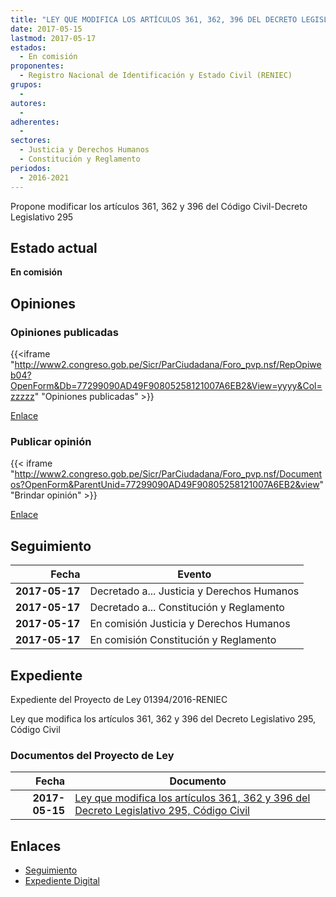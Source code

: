 ```yaml
---
title: "LEY QUE MODIFICA LOS ARTÍCULOS 361, 362, 396 DEL DECRETO LEGISLATIVO 295 CÓDIGO CIVIL"
date: 2017-05-15
lastmod: 2017-05-17
estados: 
  - En comisión
proponentes: 
  - Registro Nacional de Identificación y Estado Civil (RENIEC)
grupos: 
  - 
autores: 
  - 
adherentes: 
  - 
sectores: 
  - Justicia y Derechos Humanos
  - Constitución y Reglamento
periodos: 
  - 2016-2021
---
```


Propone modificar los artículos 361, 362 y 396 del Código Civil-Decreto Legislativo 295


## Estado actual

**En comisión**

## Opiniones

### Opiniones publicadas

{{<iframe "http://www2.congreso.gob.pe/Sicr/ParCiudadana/Foro_pvp.nsf/RepOpiweb04?OpenForm&Db=77299090AD49F90805258121007A6EB2&View=yyyy&Col=zzzzz" "Opiniones publicadas" >}}

[Enlace](http://www2.congreso.gob.pe/Sicr/ParCiudadana/Foro_pvp.nsf/RepOpiweb04?OpenForm&Db=77299090AD49F90805258121007A6EB2&View=yyyy&Col=zzzzz)
### Publicar opinión

{{< iframe "http://www2.congreso.gob.pe/Sicr/ParCiudadana/Foro_pvp.nsf/Documentos?OpenForm&ParentUnid=77299090AD49F90805258121007A6EB2&view" "Brindar opinión" >}}

[Enlace](http://www2.congreso.gob.pe/Sicr/ParCiudadana/Foro_pvp.nsf/Documentos?OpenForm&ParentUnid=77299090AD49F90805258121007A6EB2&view)

## Seguimiento

| Fecha | Evento |
|------:|--------|
| **2017-05-17** | Decretado a... Justicia y Derechos Humanos|
| **2017-05-17** | Decretado a... Constitución y Reglamento|
| **2017-05-17** | En comisión Justicia y Derechos Humanos|
| **2017-05-17** | En comisión Constitución y Reglamento|


## Expediente

Expediente del Proyecto de Ley 01394/2016-RENIEC

Ley que modifica los artículos 361, 362 y 396 del Decreto Legislativo 295, Código Civil


### Documentos del Proyecto de Ley

| Fecha | Documento |
|------:|--------|
| **2017-05-15** | [Ley que modifica los artículos 361, 362 y 396 del Decreto Legislativo 295, Código Civil](http://www.leyes.congreso.gob.pe/Documentos/2016_2021/Proyectos_de_Ley_y_de_Resoluciones_Legislativas/PL0139420170515.D.pdf) |

## Enlaces 

- [Seguimiento](http://www2.congreso.gob.pe/Sicr/TraDocEstProc/CLProLey2016.nsf/f7fff46988ca05b1052578e100829cc7/378ee2df7cf5ced30525812100825676?OpenDocument)
- [Expediente Digital](http://www2.congreso.gob.pehttp://www2.congreso.gob.pe/Sicr/TraDocEstProc/CLProLey2016.nsf/f7fff46988ca05b1052578e100829cc7/378ee2df7cf5ced30525812100825676?OpenDocument&Click=05257FB7005EB655.eb71d0cf91d8294e05256cdf006b5706/$Body/0.1C6C)
